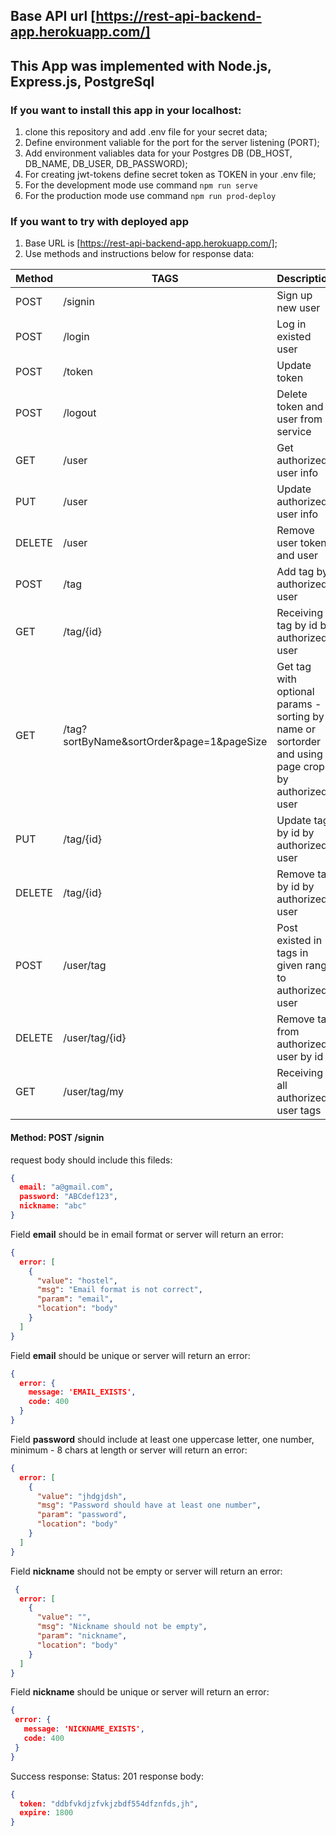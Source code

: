 ## Base API url [https://rest-api-backend-app.herokuapp.com/]
## This App was implemented with Node.js, Express.js, PostgreSql
### If you want to install this app in your localhost:
1. clone this repository and add .env file for your secret data;
2. Define environment valiable for the port for the server listening (PORT);
3. Add environment valiables data for your Postgres DB (DB_HOST, DB_NAME, DB_USER, DB_PASSWORD);
4. For creating jwt-tokens define secret token as TOKEN in your .env file;
5. For the development mode use command ```npm run serve```
6. For the production mode use command ```npm run prod-deploy```

### If you want to try with deployed app
1. Base URL is [https://rest-api-backend-app.herokuapp.com/];
2. Use methods and instructions below for response data:

| Method | TAGS | Description |
| ------ | ------ | ------ |
| POST | /signin | Sign up new user |
| POST | /login | Log in existed user |
| POST | /token | Update token |
| POST | /logout | Delete token and user from service |
| GET | /user | Get authorized user info |
| PUT | /user | Update authorized user info |
| DELETE | /user | Remove user token and user |
| POST | /tag | Add tag by authorized user |
| GET | /tag/{id} | Receiving tag by id by authorized user |
| GET | /tag?sortByName&sortOrder&page=1&pageSize | Get tag with optional params - sorting by name or sortorder and using page crops by authorized user |
| PUT | /tag/{id} | Update tag by id by authorized user |
| DELETE | /tag/{id} | Remove tag by id by authorized user |
| POST | /user/tag | Post existed in tags in given range to authorized user |
| DELETE | /user/tag/{id} | Remove tag from authorized user by id |
| GET | /user/tag/my | Receiving all authorized user tags |

#### Method: POST /signin
request body should include this fileds:
```json
{
  email: "a@gmail.com",
  password: "ABCdef123",
  nickname: "abc"
}
```

Field **email** should be in email format or server will return an error:
```json
{ 
  error: [
    {
      "value": "hostel",
      "msg": "Email format is not correct",
      "param": "email",
      "location": "body"
    }
  ] 
}
```

Field **email** should be unique or server will return an error:
```json
{
  error: {
    message: 'EMAIL_EXISTS',
    code: 400
  }
}
```

Field **password** should include at least one uppercase letter, one number, minimum - 8 chars at length or server will return an error:
```json
{ 
  error: [
    {
      "value": "jhdgjdsh",
      "msg": "Password should have at least one number",
      "param": "password",
      "location": "body"
    }
  ] 
}
```

Field **nickname** should not be empty or server will return an error:
```json
 { 
  error: [
    {
      "value": "",
      "msg": "Nickname should not be empty",
      "param": "nickname",
      "location": "body"
    }
  ] 
}
```

 Field **nickname** should be unique or server will return an error:
 ```json
 {
  error: {
    message: 'NICKNAME_EXISTS',
    code: 400
  }
}   
```

Success response:
Status: 201
response body: 
```json
{
  token: "ddbfvkdjzfvkjzbdf554dfznfds,jh",
  expire: 1800
}
```